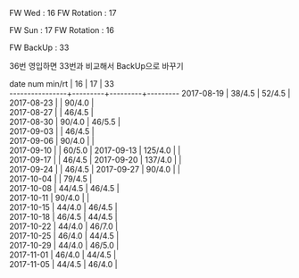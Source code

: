 FW Wed      : 16
FW Rotation : 17

FW Sun      : 17
FW Rotation : 16

FW BackUp   : 33

36번 영입하면 33번과 비교해서 BackUp으로 바꾸기

date num min/rt |    16   |    17   |    33      
----------------+---------+---------+---------
2017-08-19      |  38/4.5 |  52/4.5 |                
2017-08-23      |         |  90/4.0 |                 
2017-08-27      |         |  46/4.5 |                 
2017-08-30      |  90/4.0 |  46/5.5 |                 
2017-09-03      |         |  46/4.5 |                 
2017-09-06      |  90/4.0 |         |                 
2017-09-10      |         |  60/5.0 |
2017-09-13      | 125/4.0 |         |                 
2017-09-17      |         |  46/4.5 |
2017-09-20      | 137/4.0 |         |                 
2017-09-24      |         |  46/4.5 | 
2017-09-27      |  90/4.0 |         |                 
2017-10-04      |         |  79/4.5 |                 
2017-10-08      |  44/4.5 |  46/4.5 |                 
2017-10-11      |  90/4.0 |         |                 
2017-10-15      |  44/4.0 |  46/4.5 |                 
2017-10-18      |  46/4.5 |  44/4.5 |                 
2017-10-22      |  44/4.0 |  46/7.0 |                 
2017-10-25      |  46/4.0 |  44/4.5 |        
2017-10-29      |  44/4.0 |  46/5.0 |        
2017-11-01      |  46/4.0 |  44/4.5 |       
2017-11-05      |  44/4.5 |  46/4.0 |        
 
